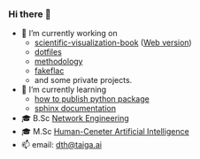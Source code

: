 ### Hi there 👋

- 🔭 I’m currently working on
  - [scientific-visualization-book](https://github.com/dannydannydanny/scientific-visualization-book/)
([Web version](https://github.com/rougier/scientific-visualization-book/issues/13))
  - [dotfiles](https://github.com/DannyDannyDanny/dotfiles)
  - [methodology](https://github.com/DannyDannyDanny/methodology)
  - [fakeflac](https://github.com/DannyDannyDanny/fakeflac)
  - and some private projects.
- 🌱 I’m currently learning
  - [how to publish python package](https://realpython.com/pypi-publish-python-package/)
  - [sphinx documentation](https://www.sphinx-doc.org)
- 🎓 B.Sc [Network Engineering](https://www.dtu.dk/uddannelse/bachelor/uddannelsesretninger/cyberteknologi)
- 🎓 M.Sc [Human-Ceneter Artificial Intelligence](https://www.dtu.dk/english/education/graduate/msc-programmes/Human-Centered-Artificial-Intelligence)
- 📫 email: dth@taiga.ai
